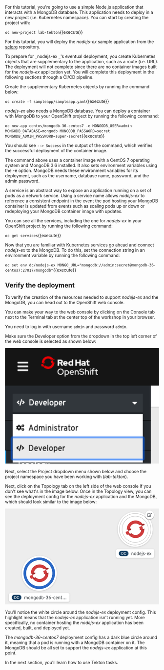 For this tutorial, you're going to use a simple Node.js application that interacts with a MongoDB database. This application needs to deploy in a new project (i.e. Kubernetes namespace). You can start by creating the project with:

`oc new-project lab-tekton`{{execute}}

For this tutorial, you will deploy the _nodejs-ex_ sample application from the [sclorg](https://github.com/sclorg) repository.

To prepare for _nodejs-ex _'s eventual deployment, you create Kubernetes objects that are supplementary to the application, such as a route (i.e. URL). The deployment will not complete since there are no container images built for the _nodejs-ex_ application yet. You will complete this deployment in the following sections through a CI/CD pipeline.

Create the supplementary Kubernetes objects by running the command below:

`oc create -f sampleapp/sampleapp.yaml`{{execute}}

_nodejs-ex_ also needs a MongoDB database. You can deploy a container with MongoDB to your OpenShift project by running the following command:

`oc new-app centos/mongodb-36-centos7 -e MONGODB_USER=admin MONGODB_DATABASE=mongodb MONGODB_PASSWORD=secret MONGODB_ADMIN_PASSWORD=super-secret`{{execute}}

You should see `--> Success` in the output of the command, which verifies the successful deployment of the container image.

The command above uses a container image with a CentOS 7 operating system and MongoDB 3.6 installed. It also sets environment variables using the -e option. MongoDB needs these environment variables for its deployment, such as the username, database name, password, and the admin password.

A service is an abstract way to expose an application running on a set of pods as a network service. Using a service name allows _nodejs-ex_ to reference a consistent endpoint in the event the pod hosting your MongoDB container is updated from events such as scaling pods up or down or redeploying your MongoDB container image with updates.

You can see all the services, including the one for _nodejs-ex_ in your OpenShift project by running the following command:

`oc get services`{{execute}}

Now that you are familiar with Kubernetes services go ahead and connect _nodejs-ex_ to the MongoDB. To do this, set the connection string in an environment variable by running the following command:

`oc set env dc/nodejs-ex MONGO_URL="mongodb://admin:secret@mongodb-36-centos7:27017/mongodb"`{{execute}}

## Verify the deployment

To verify the creation of the resources needed to support _nodejs-ex_ and the MongoDB, you can head out to the OpenShift web console.

You can make your way to the web console by clicking on the Console tab next to the Terminal tab at the center top of the workshop in your browser.

You need to log in with username `admin` and password `admin`.

Make sure the Developer option from the dropdown in the top left corner of the web console is selected as shown below:

<img src="../../assets/middleware/pipelines/developer-view.png" width="800" />

Next, select the Project dropdown menu shown below and choose the project namespace you have been working with (_lab-tekton_). 

Next, click on the Topology tab on the left side of the web console if you don't see what's in the image below. Once in the Topology view, you can see the deployment config for the _nodejs-ex_ application and the MongoDB, which should look similar to the image below:

<img src="../../assets/middleware/pipelines/topology-view.png" width="800" />

You'll notice the white circle around the _nodejs-ex_ deployment config. This highlight means that the _nodejs-ex_ application isn't running yet. More specifically, no container hosting the _nodejs-ex_ application has been created, built, and deployed yet.

The _mongodb-36-centos7_ deployment config has a dark blue circle around it, meaning that a pod is running with a MongoDB container on it. The MongoDB should be all set to support the _nodejs-ex_ application at this point.

In the next section, you'll learn how to use Tekton tasks.